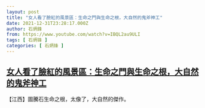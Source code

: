 ```yaml
---
layout: post
title: "女人看了臉紅的風景區：生命之門與生命之根，大自然的鬼斧神工"
date: 2021-12-31T23:28:17.000Z
author: 石炳鋒
from: https://www.youtube.com/watch?v=IBQL2au9ULI
tags: [ 石炳锋 ]
categories: [ 石炳锋 ]
---
```

<!--1640993297000-->
[女人看了臉紅的風景區：生命之門與生命之根，大自然的鬼斧神工](https://www.youtube.com/watch?v=IBQL2au9ULI)
------

<div>
【江西】圖騰石生命之根，太像了，大自然的傑作。
</div>
